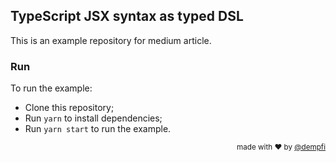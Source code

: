 ## TypeScript JSX syntax as typed DSL

This is an example repository for medium article.

### Run
To run the example:
- Clone this repository;
- Run `yarn` to install dependencies;
- Run `yarn start` to run the example.

<div align="right"><sup>
  made with ❤️ by <a href="https://github.com/dempfi">@dempfi</a>
</sup></div>
